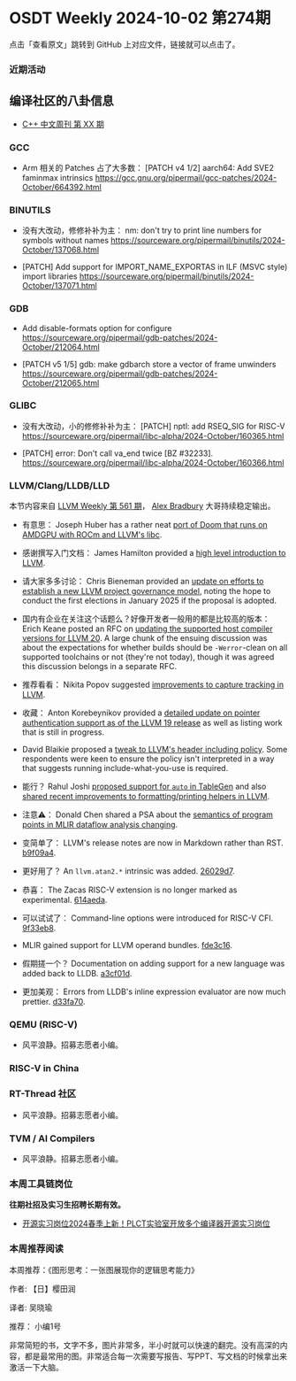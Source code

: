 # OSDT Weekly 2024-10-02 第274期

点击「查看原文」跳转到 GitHub 上对应文件，链接就可以点击了。

### 近期活动

## 编译社区的八卦信息

- [C++ 中文周刊 第 XX 期]()

### GCC

- Arm 相关的 Patches 占了大多数：
  [PATCH v4 1/2] aarch64: Add SVE2 faminmax intrinsics
  https://gcc.gnu.org/pipermail/gcc-patches/2024-October/664392.html

### BINUTILS

- 没有大改动，修修补补为主：
  nm: don't try to print line numbers for symbols without names
  https://sourceware.org/pipermail/binutils/2024-October/137068.html

- [PATCH] Add support for IMPORT_NAME_EXPORTAS in ILF (MSVC style) import libraries
  https://sourceware.org/pipermail/binutils/2024-October/137071.html

### GDB

- Add disable-formats option for configure
  https://sourceware.org/pipermail/gdb-patches/2024-October/212064.html

- [PATCH v5 1/5] gdb: make gdbarch store a vector of frame unwinders
  https://sourceware.org/pipermail/gdb-patches/2024-October/212065.html

### GLIBC

- 没有大改动，小的修修补补为主：
  [PATCH] nptl: add RSEQ_SIG for RISC-V
  https://sourceware.org/pipermail/libc-alpha/2024-October/160365.html

- [PATCH] error: Don't call va_end twice [BZ #32233].
  https://sourceware.org/pipermail/libc-alpha/2024-October/160366.html

### LLVM/Clang/LLDB/LLD

本节内容来自 [LLVM Weekly 第 561 期](http://llvmweekly.org/issue/561)，
[Alex Bradbury](https://www.linkedin.com/in/alex-bradbury/) 大哥持续稳定输出。

* 有意思： Joseph Huber has a rather neat [port of Doom that runs on AMDGPU with ROCm and LLVM's libc](https://github.com/jhuber6/doomgeneric/tree/amdgpu).

* 感谢撰写入门文档： James Hamilton provided a [high level introduction to LLVM](https://jameshamilton.eu/programming/llvm-hello-world).

* 请大家多多讨论： Chris Bieneman provided an [update on efforts to establish a new LLVM project governance model](https://discourse.llvm.org/t/rfc-llvm-project-governance-september-2024-update/81466), noting the hope to conduct the first elections in January 2025 if the proposal is adopted.

* 国内有企业在关注这个话题么？好像开发者一般用的都是比较高的版本： Erich Keane posted an RFC on [updating the supported host compiler versions for LLVM 20](https://discourse.llvm.org/t/rfc-updating-supported-host-compiler-versions-for-llvm20/81327).  A large chunk of the ensuing discussion was about the expectations for whether builds should be `-Werror`-clean on all supported toolchains or not (they're not today), though it was agreed this discussion belongs in a separate RFC.

* 推荐看看： Nikita Popov suggested [improvements to capture tracking in LLVM](https://discourse.llvm.org/t/rfc-improvements-to-capture-tracking/81420).

* 收藏： Anton Korebeynikov provided a [detailed update on pointer authentication support as of the LLVM 19 release](https://discourse.llvm.org/t/llvm-pointer-authentication-sync-ups/62661/29) as well as listing work that is still in progress.

* David Blaikie proposed a [tweak to LLVM's header including policy](https://discourse.llvm.org/t/rfc-slight-tweak-to-header-inclusion-policy-to-promote-iwyu/81430).  Some respondents were keen to ensure the policy isn't interpreted in a way that suggests running include-what-you-use is required.

* 能行？ Rahul Joshi [proposed support for `auto` in TableGen](https://discourse.llvm.org/t/rfc-auto-support-in-tablegen-files/81408) and also [shared recent improvements to formatting/printing helpers in LLVM](https://discourse.llvm.org/t/psa-minor-printing-related-improvements/81428).

* 注意⚠️： Donald Chen shared a PSA about the [semantics of program points in MLIR dataflow analysis changing](https://discourse.llvm.org/t/psa-program-point-semantics-change/81479).

* 变简单了： LLVM's release notes are now in Markdown rather than RST.
  [b9f09a4](https://github.com/llvm/llvm-project/commit/b9f09a43b443).

* 更好用了？ An `llvm.atan2.*` intrinsic was added.
  [26029d7](https://github.com/llvm/llvm-project/commit/26029d77a57c).

* 恭喜： The Zacas RISC-V extension is no longer marked as experimental.
  [614aeda](https://github.com/llvm/llvm-project/commit/614aeda93b22).

* 可以试试了： Command-line options were introduced for RISC-V CFI.
  [9f33eb8](https://github.com/llvm/llvm-project/commit/9f33eb861a3d).

* MLIR gained support for LLVM operand bundles.
  [fde3c16](https://github.com/llvm/llvm-project/commit/fde3c16ac985).

* 假期搓一个？ Documentation on adding support for a new language was added back to LLDB.
  [a3cf01d](https://github.com/llvm/llvm-project/commit/a3cf01d58587).

* 更加美观： Errors from LLDB's inline expression evaluator are now much prettier.
  [d33fa70](https://github.com/llvm/llvm-project/commit/d33fa70dddcb).

### QEMU (RISC-V)

- 风平浪静。招募志愿者小编。

### RISC-V in China

### RT-Thread 社区

- 风平浪静。招募志愿者小编。

### TVM / AI Compilers

- 风平浪静。招募志愿者小编。

### 本周工具链岗位

**往期社招及实习生招聘长期有效。**

- [开源实习岗位2024春季上新！PLCT实验室开放多个编译器开源实习岗位](https://mp.weixin.qq.com/s/D-l7hE2S-21NCAZsVqPzMA)

### 本周推荐阅读

本周推荐：《图形思考：一张图展现你的逻辑思考能力》

作者: 【日】樱田润

译者: 吴晓瑜

推荐： 小编1号

非常简短的书，文字不多，图片非常多，半小时就可以快速的翻完。没有高深的内容，都是最常用的图。非常适合每一次需要写报告、写PPT、写文档的时候拿出来激活一下大脑。

